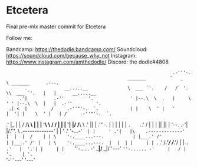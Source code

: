 # Etcetera

Final pre-mix master commit for Etcetera

Follow me:

Bandcamp: https://thedodle.bandcamp.com/
Soundcloud: https://soundcloud.com/because_why_not
Instagram: https://www.instagram.com/amthedodle/
Discord: the dodle#4808


                                                                   .-'''-.                                          
                                                  _______         '   _    \ _______      .---.                     
           .              __.....__               \  ___ `'.    /   /` '.   \\  ___ `'.   |   |      __.....__      
         .'|          .-''         '.              ' |--.\  \  .   |     \  ' ' |--.\  \  |   |  .-''         '.    
     .| <  |         /     .-''"'-.  `.            | |    \  ' |   '      |  '| |    \  ' |   | /     .-''"'-.  `.  
   .' |_ | |        /     /________\   \           | |     |  '\    \     / / | |     |  '|   |/     /________\   \ 
 .'     || | .'''-. |                  |           | |     |  | `.   ` ..' /  | |     |  ||   ||                  | 
'--.  .-'| |/.'''. \\    .-------------'           | |     ' .'    '-...-'`   | |     ' .'|   |\    .-------------' 
   |  |  |  /    | | \    '-.____...---.           | |___.' /'                | |___.' /' |   | \    '-.____...---. 
   |  |  | |     | |  `.             .'           /_______.'/                /_______.'/  |   |  `.             .'  
   |  '.'| |     | |    `''-...... -'             \_______|/                 \_______|/   '---'    `''-...... -'    
   |   / | '.    | '.                                                                                               
   `'-'  '---'   '---'                                                                                              

